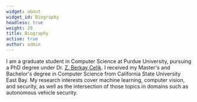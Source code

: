 ```yaml
---
widget: about
widget_id: Biography
headless: true
weight: 20
title: Biography
active: true
author: admin
---
```

I am a graduate student in Computer Science at Purdue University, pursuing a PhD degree under Dr. [Z. Berkay Celik](https://beerkay.github.io/).  I received my Master's and Bachelor's degree in Computer Science from California State University East Bay.  My research interests cover machine learning, computer vision, and security, as well as the intersection of those topics in domains such as autonomous vehicle security.